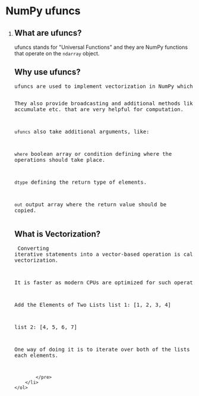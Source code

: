 # NumPy ufuncs
<!DOCTYPE html>
<html>
<body>
    <ol>
        <li>
            <h2>What are ufuncs?</h2>
            <p>ufuncs stands for "Universal Functions" and they are NumPy functions that operate on the <code>ndarray</code> object.</p>
            <h2>Why use ufuncs?</h2>
            <pre>
ufuncs are used to implement vectorization in NumPy which is way faster than iterating over elements.

They also provide broadcasting and additional methods like reduce, accumulate etc. that are very helpful for computation.

<code>ufuncs</code> also take additional arguments, like:

<code>where</code> boolean array or condition defining where the operations should take place.

<code>dtype</code> defining the return type of elements.

<code>out</code> output array where the return value should be copied.
            </pre>
            <h2>What is Vectorization?</h2>
            <pre>
Converting iterative statements into a vector-based operation is called vectorization.

It is faster as modern CPUs are optimized for such operations.

Add the Elements of Two Lists
list 1: [1, 2, 3, 4]

list 2: [4, 5, 6, 7]

One way of doing it is to iterate over both of the lists and then sum each elements.


            </pre>
        </li>
    </ol>
</body>
</html>